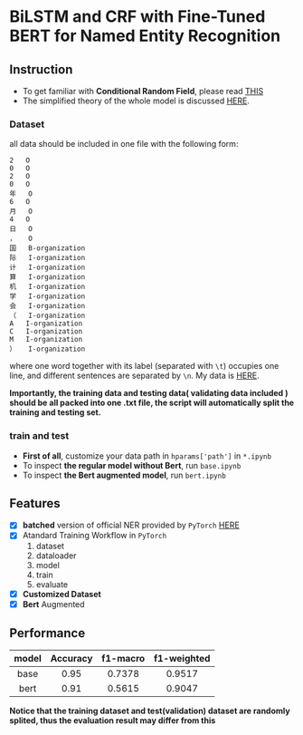 # BiLSTM and CRF with Fine-Tuned BERT for Named Entity Recognition

## Instruction
- To get familiar with **Conditional Random Field**, please read [THIS](docs/CRF.pdf)
- The simplified theory of the whole model is discussed [HERE](docs/Explained.pdf).

### Dataset
all data should be included in one file with the following form:
```
2	O
0	O
2	O
0	O
年	O
6	O
月	O
4	O
日	O
，	O
国	B-organization
际	I-organization
计	I-organization
算	I-organization
机	I-organization
学	I-organization
会	I-organization
（	I-organization
A	I-organization
C	I-organization
M	I-organization
）	I-organization
```
where one word together with its label (separated with `\t`) occupies one line, and different sentences are separated by `\n`. My data is [HERE](data/data.txt).

**Importantly, the training data and testing data( validating data included ) should be all packed into one .txt file, the script will automatically split the training and testing set.**

### train and test
- **First of all**, customize your data path in `hparams['path']` in `*.ipynb`
- To inspect **the regular model without Bert**, run `base.ipynb`
- To inspect **the Bert augmented model**, run `bert.ipynb`

## Features
- [x] **batched** version of official NER provided by `PyTorch` [HERE](https://pytorch.org/tutorials/beginner/nlp/advanced_tutorial.html)
- [x] Atandard Training Workflow in `PyTorch`
  1. dataset
  2. dataloader
  3. model
  4. train
  5. evaluate
- [x] **Customized Dataset**
- [x] **Bert** Augmented

## Performance
|model|Accuracy|f1-macro|f1-weighted|
|:-:|:-:|:-:|:-:|
|base|0.95|0.7378|0.9517|
|bert|0.91|0.5615|0.9047|

**Notice that the training dataset and test(validation) dataset are randomly splited, thus the evaluation result may differ from this**